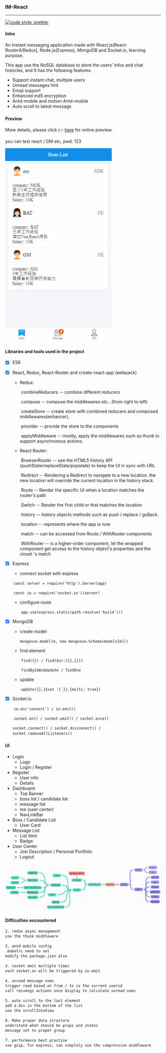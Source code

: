 ### IM-React

------

 [![code style: prettier](https://img.shields.io/badge/code_style-prettier-ff69b4.svg?style=flat-square)](https://github.com/prettier/prettier)

#### Intro

An Instant messaging application made with React.js(React-Router4/Redux), Node.js(Express), MongoDB and Socket.io, learning purpose.

This app use the NoSQL database to store the users' infos and chat histories, and It has the following features:

- Support instant chat, multiple users
- Unread messages hint
- Emoji support
- Enhanced md5 encryption
- Antd-mobile and motion Antd-mobile
- Auto scroll to latest message

##### 

#### Preview

More details, please click 👉  [here](http://47.104.228.220:9001/login) for online preview.

you can test react / GM etc, pwd: 123

![Demo](./IM-React.gif)



#####

#### Libraries and tools used in the project

- [x] ES6

- [x] React, Redux, React-Router and create-react-app (webpack)

  - Redux:  

    ​	combineReducers -- combine different reducers

    ​	compose -- compose the middlewares etc...(from right to left)

    ​	createStore -- create store with combined reducers and composed middlewares(enhancer).

    ​	provider -- provide the store to the components

    ​	applyMiddleware -- mostly, apply the middlewares such as thunk to support asynchronous actions.

  

  - React Router: 

    ​	BrowserRouter -- use the HTML5 history API (pushState/replaceState/popstate) to keep the UI in sync with URL

    ​	Redirect -- Rendering a Redirect to navigate to a new location. the new location will override the current location in the history stack.

    ​	Route -- Render the specific UI when a location matches the router's path

    ​	Switch -- Render the first child <Route> or <Redirect> that matches the location

    ​	history -- history objects methods such as push / replace / goBack.

    ​	location -- represents where the app is now

    ​	match -- can be accessed from Route / WithRouter components

    ​	WithRouter -- is a higher-order component, let the wrapped component get access to the history object's properties and the closet <Route>'s match

   

- [x] Express

  -  connect socket with express

    ​	`const server = require('http').Server(app)`

    ​	`const io = require('socket.io')(server)`

  - configure route

    ​	`app.use(express.static(path.resolve('build')))`

- [x] MongoDB

  - create model

    ​	`mongoose.model(m, new mongoose.Schema(models[m]))`

  - find element

    ​	`find({}) / find($or:[{},{}])`

    ​	`findByIdAndUpdate / findOne`

  - update

    ​	`update({},{$set :{ }},{multi: true})`

- [x] Socket.io

  ​		`io.on('connect') / io.emit() `

  ​		`socket.on() / socket.emit() / socket.once()`

  ​		`socket.connect() / socket.disconnect() / socket.removeAllListeners()`

##### 

#### UI

- Login
  - Logo
  - Login / Register
- Register
  - User info
  - Details
- Dashboard
  - Top Banner
  - boss list / candidate list
  - message list
  - me (user center)
  - NavLinkBar
- Boss / Candidate List
  - User Card
- Message List
  - List Item
  - Badge
- User Center
  - Job Description / Personal Portfolio
  - Logout



![structure](./Structure.png)



##### 

#### Difficulties encountered 

```
1. redux async management
use the thunk middleware

2. antd mobile config
.babelrc need to set 
modify the package.json also

3. socket emit multiple times
each socket.on will be triggered by io.emit

4. unread message nums
trigger read based on from / to is the current userid
call recvmsgs actions once display to calculate unread nums

5. auto scroll to the last element
add a div in the bottom of the list
use the scrollIntoView

6. Make proper data structure
understand what should be props and states
message set to proper group

7. performance best practise
use gzip, for express, can simplely use the compression middleware
```


